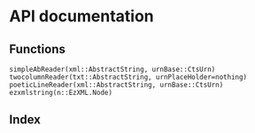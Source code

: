 # API documentation

## Functions
```@docs
simpleAbReader(xml::AbstractString, urnBase::CtsUrn)
twocolumnReader(txt::AbstractString, urnPlaceHolder=nothing)
poeticLineReader(xml::AbstractString, urnBase::CtsUrn)
ezxmlstring(n::EzXML.Node)
```
## Index
```@index
```
